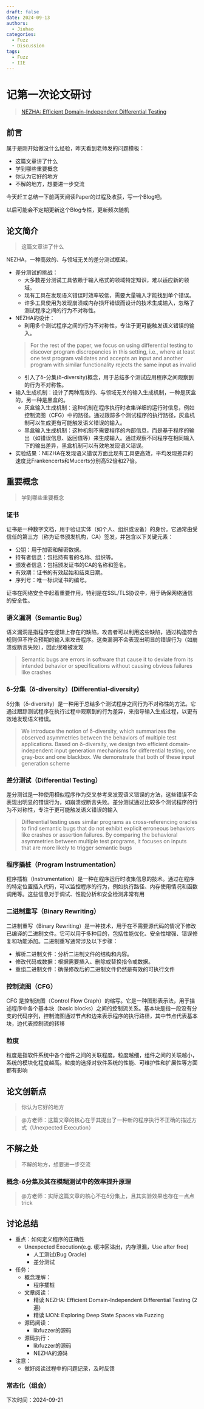 ```yaml
---
draft: false
date: 2024-09-13
authors:
  - Jiuhao 
categories: 
  - Fuzz
  - Discussion
tags:
  - Fuzz
  - IIE
---
```


# 记第一次论文研讨

> [NEZHA: Efficient Domain-Independent Differential Testing](https://ieeexplore.ieee.org/document/7958601/?arnumber=7958601) 

<!-- more -->

## 前言

属于是刚开始做没什么经验，昨天看到老师发的问题模板：

- 这篇文章讲了什么
- 学到哪些重要概念
- 你认为它好的地方
- 不解的地方，想要进一步交流

今天赶工总结一下前两天阅读Paper的过程及收获，写一个Blog吧。

以后可能会不定期更新这个Blog专栏，更新频次随机

## 论文简介

> 这篇文章讲了什么

NEZHA，一种高效的、与领域无关的差分测试框架。

- 差分测试的挑战：
    - 大多数差分测试工具依赖于输入格式的领域特定知识，难以适应新的领域。
    - 现有工具在发现语义错误时效率较低，需要大量输入才能找到单个错误。
    - 许多工具使用为发现崩溃或内存损坏错误而设计的技术生成输入，忽略了测试程序之间的行为不对称性。
- NEZHA的设计：
    - 利用多个测试程序之间的行为不对称性，专注于更可能触发语义错误的输入。
    > For the rest of the paper, we focus on using differential testing to discover program discrepancies in this setting, i.e., where at least one test program validates and accepts an input and another program with similar functionality rejects the same input as invalid
    - 引入了δ-分集(δ-diversity)概念，用于总结多个测试应用程序之间观察到的行为不对称性。
- 输入生成机制：设计了两种高效的、与领域无关的输入生成机制，一种是灰盒的，另一种是黑盒的。
    - 灰盒输入生成机制：这种机制在程序执行时收集详细的运行时信息，例如控制流图（CFG）中的路径。通过跟踪多个测试程序的执行路径，灰盒机制可以生成更有可能触发语义错误的输入。
    - 黑盒输入生成机制：这种机制不需要程序的内部信息，而是基于程序的输出（如错误信息、返回值等）来生成输入。通过观察不同程序在相同输入下的输出差异，黑盒机制可以有效地发现语义错误。
- 实验结果：NEZHA在发现语义错误方面比现有工具更高效，平均发现差异的速度比Frankencerts和Mucerts分别高52倍和27倍。

## 重要概念

> 学到哪些重要概念

### 证书

证书是一种数字文档，用于验证实体（如个人、组织或设备）的身份。它通常由受信任的第三方（称为证书颁发机构，CA）签发，并包含以下关键元素：

- 公钥：用于加密和解密数据。
- 持有者信息：包括持有者的名称、组织等。
- 颁发者信息：包括颁发证书的CA的名称和签名。
- 有效期：证书的有效起始和结束日期。
- 序列号：唯一标识证书的编号。

证书在网络安全中起着重要作用，特别是在SSL/TLS协议中，用于确保网络通信的安全性。

### 语义漏洞（Semantic Bug）

语义漏洞是指程序在逻辑上存在的缺陷，攻击者可以利用这些缺陷，通过构造符合规则但不符合预期的输入来攻击程序。这类漏洞不会表现出明显的错误行为（如崩溃或断言失败），因此很难被发现

> Semantic bugs are errors in software that cause it to deviate from its intended behavior or specifications without causing obvious failures like crashes

### δ-分集（δ-diversity）(Differential-diversity)

δ分集（δ-diversity）是一种用于总结多个测试程序之间行为不对称性的方法。它通过跟踪测试程序在执行过程中观察到的行为差异，来指导输入生成过程，以更有效地发现语义错误。

> We introduce the notion of δ-diversity, which summarizes the observed asymmetries between the behaviors of multiple test applications. Based on δ-diversity, we design two efficient domain-independent input generation mechanisms for differential testing, one gray-box and one blackbox. We demonstrate that both of these input generation scheme

### 差分测试（Differential Testing）

差分测试是一种使用相似程序作为交叉参考来发现语义错误的方法，这些错误不会表现出明显的错误行为，如崩溃或断言失败。差分测试通过比较多个测试程序的行为不对称性，专注于更可能触发语义错误的输入

> Differential testing uses similar programs as cross-referencing oracles to find semantic bugs that do not exhibit explicit erroneous behaviors like crashes or assertion failures. By comparing the behavioral asymmetries between multiple test programs, it focuses on inputs that are more likely to trigger semantic bugs

### 程序插桩（Program Instrumentation）

程序插桩（Instrumentation）是一种在程序运行时收集信息的技术。通过在程序的特定位置插入代码，可以监控程序的行为，例如执行路径、内存使用情况和函数调用等。这些信息对于调试、性能分析和安全检测非常有用

### 二进制重写（Binary Rewriting）
二进制重写（Binary Rewriting）是一种技术，用于在不需要源代码的情况下修改已编译的二进制文件。它可以用于多种目的，包括性能优化、安全性增强、错误修复和功能添加。二进制重写通常涉及以下步骤：

- 解析二进制文件：分析二进制文件的结构和内容。
- 修改代码或数据：根据需要插入、删除或替换指令或数据。
- 重组二进制文件：确保修改后的二进制文件仍然是有效的可执行文件

### 控制流图（CFG）

CFG 是控制流图（Control Flow Graph）的缩写。它是一种图形表示法，用于描述程序中各个基本块（basic blocks）之间的控制流关系。基本块是指一段没有分支的代码序列，控制流图通过节点和边来表示程序的执行路径，其中节点代表基本块，边代表控制流的转移

### 粒度

粒度是指软件系统中各个组件之间的关联程度。粒度越细，组件之间的关联越小，系统的模块化程度越高。粒度的选择对软件系统的性能、可维护性和扩展性等方面都有影响

## 论文创新点

> 你认为它好的地方

> @方老师：这篇文章的核心在于其提出了一种新的程序执行不正确的描述方式（Unexpected Execution）

## 不解之处

> 不解的地方，想要进一步交流

### 概念-δ分集及其在模糊测试中的效率提升原理

> @方老师：实际这篇文章的核心不在δ分集上，且其实验效果也存在一点点trick

## 讨论总结

- 重点：如何定义程序的正确性
    - Unexpected Execution(e.g. 缓冲区溢出，内存泄漏，Use after free)
        - 人工测试(Bug Oracle)
        - 差分测试
- 任务：
    - 概念理解：
        - 程序插桩
    - 文章阅读：
        - 精读 NEZHA: Efficient Domain-Independent Differential Testing (2遍)
        - 精读 IJON: Exploring Deep State Spaces via Fuzzing
    - 源码阅读：
        - libfuzzer的源码
    - 源码执行：
        - libfuzzer的源码
        - NEZHA的源码
- 注意：
    - 做好阅读过程中的问题记录，及时反馈

### 常态化（组会）

下次时间：2024-09-21
